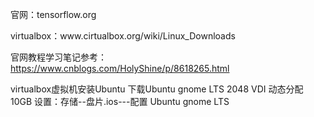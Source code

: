 官网：tensorflow.org
<p>virtualbox：www.cirtualbox.org/wiki/Linux_Downloads
</p>

官网教程学习笔记参考：
https://www.cnblogs.com/HolyShine/p/8618265.html

<p>
virtualbox虚拟机安装Ubuntu
下载Ubuntu gnome LTS
2048  VDI 动态分配 10GB
设置：存储--盘片.ios---配置
Ubuntu gnome LTS
</p>






